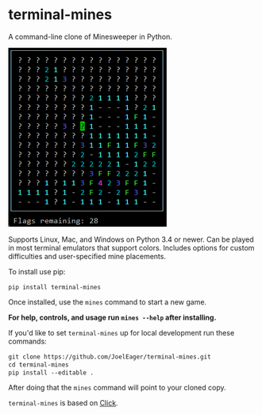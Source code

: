 # terminal-mines
A command-line clone of Minesweeper in Python.

![Screenshot](https://raw.githubusercontent.com/JoelEager/terminal-mines/master/screenshot.png "A game in progress")

Supports Linux, Mac, and Windows on Python 3.4 or newer. Can be played in most terminal emulators that support colors. 
Includes options for custom difficulties and user-specified mine placements.

To install use pip:
```
pip install terminal-mines
```

Once installed, use the `mines` command to start a new game.

**For help, controls, and usage run `mines --help` after installing.**

If you'd like to set `terminal-mines` up for local development run these commands:
```
git clone https://github.com/JoelEager/terminal-mines.git
cd terminal-mines
pip install --editable .
```

After doing that the `mines` command will point to your cloned copy.

`terminal-mines` is based on [Click](https://click.palletsprojects.com).
